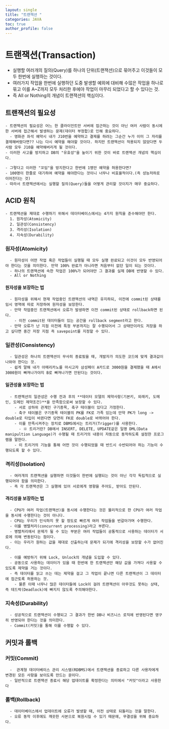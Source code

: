 ```yaml
---
layout: single
title: "트랜잭션 "
categories: JAVA
toc: true
author_profile: false
---
```


# 트랜잭션(Transaction)
  - 실행할 여러개의 질의(Query)를 하나의 단위(트랜잭션)으로 묶어주고 이것들이 모두 한번에 실행하는 것이다.
  - 여러가지 작업을 한번에 실행하던 도중 발생할 예외에 대비해 수많은 작업을 하나로 묶고 이를 A~Z까지 모두 처리한 후에야 작업이 마무리 되었다고 할 수 있다는 것.
  - 즉 All or Nothing의 개념이 트랜잭션의 핵심이다.

## 트랜잭션의 필요성
    - 트랜잭션의 필요성은 어느 한 클라이언트만 서버에 접근하는 것이 아닌 여러 사람이 동시에 한 서버에 접근해서 발생하는 문제(데이터 부정합)로 인해 중요하다.
      - 영화관 좌석 예약시 내가 J10번을 예약하고 결제를 하려는 그순간 누가 이미 그 자리를 결제해버렸다면?? 나는 다시 예약을 해야할 것이다. 하지만 트랜잭션이 적용되지 않았다면 두 사람 모두 J10을 예약해버리게 될 것이다.
    - 이러한 사고를 방지하고 DB의 "유효성"을 높이기 위한 것이 바로 트랜잭션 개념의 핵심이다.

    - 그렇다고 이러한 "꼬임"을 방지한다고 한번에 1명만 예약을 허용한다면?
    - 100명이 한줄로 대기하여 예약을 해야한다는 것이니 너무나 비효율적이다.(즉 성능저하로 이어진다는 것)
    - 따라서 트랜잭션에서는 실행할 질의(Query)들을 어떻게 관리할 것이지가 매우 중요하다.

## ACID 원칙
    - 트랜잭션을 제대로 수행하기 위해서 데이터베이스에서는 4가지 원칙을 준수해야만 한다.
      1. 원자성(Atomicity)
      2. 일관성(Consistency)
      3. 격리성(Isolation)
      4. 지속성(Durability)

### 원자성(Atomicity)
      - 원자성이 어떤 작업 혹은 작업들이 실행될 때 모두 실행 완료되고 이것이 모두 반영되어야 한다는 것을 의미한다. 만약 100% 완료가 아니라면 처음부터 없던 일이 되는 것이다.
      - 하나의 트랜잭션에 속한 작업은 100%가 되어야만 그 결과를 실제 DB에 반영할 수 있다.
      - All or Nothing

#### 원자성을 보장하는 법
      - 원자성을 위해서 현재 작업중인 트랜잭션의 내역은 유지하되, 이전에 commit된 상태를 임시 영역에 따로 저장하여 원자성을 보장한다.
      - 만약 작업중인 트랜잭션에서 오류가 발생하면 이전 commit된 상태로 rollback하면 된다.
        - 이전 commit된 데이터들이 있는 공간을 rollback segment라고 한다.
      - 만약 오류가 난 지점 이전에 특정 부분까지는 잘 수행되어서 그 상태만이라도 저장을 하고 싶다면 중간 저장 지점 즉 savepoint를 지정할 수 있다.

### 일관성(Consistency)
      - 일관성은 하나의 트랜잭션이 무사히 종료됬을 때, 개발자가 의도한 코드에 맞게 결과값이 나와야 한다는 것.
      - 쉽게 말해 내가 아메리카노를 마시고자 삼성페이 A카드로 3000원을 결제했을 때 A에서 3000원이 빠져나가야지 B로 빠져나가면 안된다는 것이다.

#### 일관성을 보장하는 법
      - 트랜잭션의 일관성은 수행 전과 후의 **데이터 모델의 제약사항(기본키, 외래키, 도메인, 도메인 제약조건)**을 만족함으로써 보장할 수 있다.
        - 서로 상하위 관계인 구기종목, 축구 테이블이 있다고 가정한다.
        - 축구 테이블은 구기종목 테이블의 PK를 FK로 가족 있는데 만약 PK가 long -> double로 타입이 바뀐다면 당연히 FK로 double로 바뀌어야 한다.
        - 이를 만족시켜주는 장치로 DBMS에서는 트리거(Trigger)를 사용한다.
          - ※ 트리거란? DB에서 INSERT, DELETE, UPDATE같은 일명 DML(Data manipultion Language)가 수행될 때 트리거의 내용이 자동으로 동작하도록 설정한 프로그램을 말한다.
        - 이 트리거의 기능을 통해 어떤 것이 수행되었을 때 반드시 수반되어야 하는 기능이 수행되도록 할 수 있다.

### 격리성(Isolation)
      - 여러개의 트랜잭션을 실행하면 이것들이 한번에 실행되는 것이 아닌 각각 독립적으로 실행되어야 함을 의미한다.
      - 즉 각 트랜잭션은 그 실행에 있어 서로에게 영향을 주어도, 받아도 안된다.

#### 격리성을 보장하는 법
      - CPU가 여러 작업(트랜잭션)을 동시에 수행한다는 것은 물리적으로 한 CPU가 여러 작업을 동시에 수행한다는 것이 아니다.
      - CPU는 우리가 인식하지 못 할 정도로 빠르게 여러 작업들을 번갈아가며 수행한다.
      - 이를 병렬처리(concurrent processing)라고 부른다.
      - 병렬처리에서 문제가 될 수 있는 부분은 여러 작업들이 공통적으로 사용하는 데이터가 서로에 의해 변동된다는 점이다.
      - 이는 우리가 원하는 값을 제대로 산출하는데 문제가 되기에 격리성을 보장할 수가 없어진다.

      - 이를 예방하기 위해 Lock, Unlock의 개념을 도입할 수 있다.
      - 공동으로 사용하는 데이터가 있을 때 한번에 한 트랜잭션만 해당 값을 가져다 사용할 수 있도록 제약을 거는 것이다.
      - 즉 데이터를 읽고 쓰는 데는 제약을 걸고 그 작업이 끝나면 다른 트랜잭션이 그 데이터에 접근토록 허용하는 것.
        - 물론 이때 너무나 많은 데이터들에 Lock이 걸려 트랜잭션이 아무것도 못하는 상태, 즉 데드락(Deadlock)에 빠지지 않도록 주의해야한다.


### 지속성(Durability)
      - 성공적으로 트랜잭션이 수행되고 그 결과가 한번 DB나 비즈니스 로직에 반영된다면 영구히 반영되야 한다는 것을 의미한다.
      - Commit(커밋)을 통해 이를 수행할 수 있다.


## 커밋과 롤백

### 커밋(Commit)
      -  관계형 데이터베이스 관리 시스템(RDBMS)에서 트랜잭션을 종료하고 다른 사용자에게 변경된 모든 사항을 보이도록 만드는 문이다.
      - 일반적으로 트랜잭션 종료시 해당 업데이트를 확정한다는 의미에서 "커밋"이라고 사용한다

### 롤백(Rollback)
      - 데이터베이스에서 업데이트에 오류가 발생할 때, 이전 상태로 되돌리는 것을 말한다.
      - 오류 동작 이후에도 깨끗한 사본으로 복원시킬 수 있기 때문에, 무결성을 위해 중요하다.
